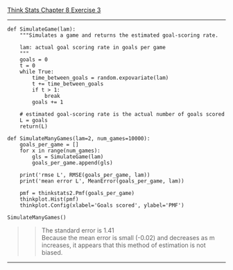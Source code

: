 [Think Stats Chapter 8 Exercise 3](http://greenteapress.com/thinkstats2/html/thinkstats2009.html#toc77)

---
```
def SimulateGame(lam):
    """Simulates a game and returns the estimated goal-scoring rate.

    lam: actual goal scoring rate in goals per game
    """
    goals = 0
    t = 0
    while True:
        time_between_goals = random.expovariate(lam)
        t += time_between_goals
        if t > 1:
            break
        goals += 1

    # estimated goal-scoring rate is the actual number of goals scored
    L = goals
    return(L)

def SimulateManyGames(lam=2, num_games=10000):
    goals_per_game = []
    for x in range(num_games):
        gls = SimulateGame(lam)
        goals_per_game.append(gls)

    print('rmse L', RMSE(goals_per_game, lam))
    print('mean error L', MeanError(goals_per_game, lam))

    pmf = thinkstats2.Pmf(goals_per_game)
    thinkplot.Hist(pmf)
    thinkplot.Config(xlabel='Goals scored', ylabel='PMF')

SimulateManyGames()

```

>> The standard error is 1.41  
Because the mean error is  small (-0.02) and decreases as m increases, it appears that this method of estimation is not biased.

---
